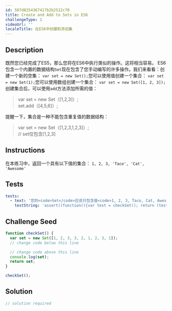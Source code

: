 ```yaml
---
id: 587d8254367417b2b2512c70
title: Create and Add to Sets in ES6
challengeType: 1
videoUrl: ''
localeTitle: 在ES6中创建和添加集
---
```


## Description
<section id="description">既然您已经完成了ES5，那么您将在ES6中执行类似的操作。这将相当容易。 ES6包含一个内置的数据结构<code>Set</code>现在包含了您手动编写的许多操作。我们来看看：创建一个新的空集： <code>var set = new Set();</code>您可以使用值创建一个集合： <code>var set = new Set(1);</code>您可以使用数组创建一个集合： <code>var set = new Set([1, 2, 3]);</code>创建集合后，可以使用<code>add</code>方法添加所需的值： <blockquote> var set = new Set（[1,2,3]）; <br> set.add（[4,5,6]）; </blockquote>提醒一下，集合是一种不能包含重复值的数据结构： <blockquote> var set = new Set（[1,2,3,1,2,3]）; <br> // set仅包含[1,2,3] </blockquote></section>

## Instructions
<section id="instructions">在本练习中，返回一个具有以下值的集合： <code>1, 2, 3, &#39;Taco&#39;, &#39;Cat&#39;, &#39;Awesome&#39;</code> </section>

## Tests
<section id='tests'>

```yml
tests:
  - text: '您的<code>Set</code>应该只包含值<code>1, 2, 3, Taco, Cat, Awesome</code> 。'
    testString: 'assert((function(){var test = checkSet(); return (test.size == 6) && test.has(1) && test.has(2) && test.has(3) && test.has("Taco") && test.has("Cat") && test.has("Awesome");})(), "Your <code>Set</code> should only contain the values <code>1, 2, 3, Taco, Cat, Awesome</code>.");'

```

</section>

## Challenge Seed
<section id='challengeSeed'>

<div id='js-seed'>

```js
function checkSet() {
  var set = new Set([1, 2, 3, 3, 2, 1, 2, 3, 1]);
  // change code below this line

  // change code above this line
  console.log(set);
  return set;
}

checkSet();

```

</div>



</section>

## Solution
<section id='solution'>

```js
// solution required
```
</section>
